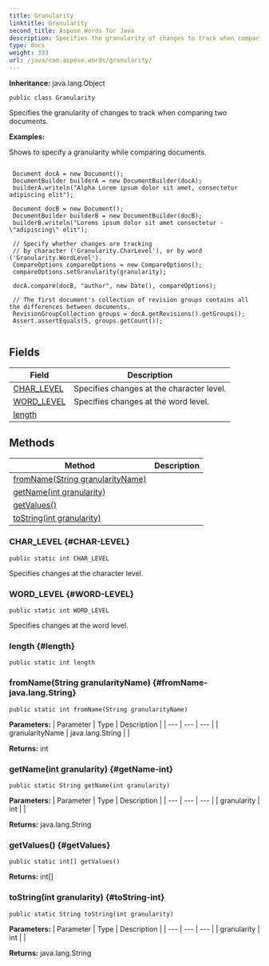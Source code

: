 ```yaml
---
title: Granularity
linktitle: Granularity
second_title: Aspose.Words for Java
description: Specifies the granularity of changes to track when comparing two documents in Java.
type: docs
weight: 333
url: /java/com.aspose.words/granularity/
---
```


**Inheritance:**
java.lang.Object
```
public class Granularity
```

Specifies the granularity of changes to track when comparing two documents.

 **Examples:** 

Shows to specify a granularity while comparing documents.

```

 Document docA = new Document();
 DocumentBuilder builderA = new DocumentBuilder(docA);
 builderA.writeln("Alpha Lorem ipsum dolor sit amet, consectetur adipiscing elit");

 Document docB = new Document();
 DocumentBuilder builderB = new DocumentBuilder(docB);
 builderB.writeln("Lorems ipsum dolor sit amet consectetur - \"adipiscing\" elit");

 // Specify whether changes are tracking
 // by character ('Granularity.CharLevel'), or by word ('Granularity.WordLevel').
 CompareOptions compareOptions = new CompareOptions();
 compareOptions.setGranularity(granularity);

 docA.compare(docB, "author", new Date(), compareOptions);

 // The first document's collection of revision groups contains all the differences between documents.
 RevisionGroupCollection groups = docA.getRevisions().getGroups();
 Assert.assertEquals(5, groups.getCount());
 
```
## Fields

| Field | Description |
| --- | --- |
| [CHAR_LEVEL](#CHAR-LEVEL) | Specifies changes at the character level. |
| [WORD_LEVEL](#WORD-LEVEL) | Specifies changes at the word level. |
| [length](#length) |  |
## Methods

| Method | Description |
| --- | --- |
| [fromName(String granularityName)](#fromName-java.lang.String) |  |
| [getName(int granularity)](#getName-int) |  |
| [getValues()](#getValues) |  |
| [toString(int granularity)](#toString-int) |  |
### CHAR_LEVEL {#CHAR-LEVEL}
```
public static int CHAR_LEVEL
```


Specifies changes at the character level.

### WORD_LEVEL {#WORD-LEVEL}
```
public static int WORD_LEVEL
```


Specifies changes at the word level.

### length {#length}
```
public static int length
```


### fromName(String granularityName) {#fromName-java.lang.String}
```
public static int fromName(String granularityName)
```




**Parameters:**
| Parameter | Type | Description |
| --- | --- | --- |
| granularityName | java.lang.String |  |

**Returns:**
int
### getName(int granularity) {#getName-int}
```
public static String getName(int granularity)
```




**Parameters:**
| Parameter | Type | Description |
| --- | --- | --- |
| granularity | int |  |

**Returns:**
java.lang.String
### getValues() {#getValues}
```
public static int[] getValues()
```




**Returns:**
int[]
### toString(int granularity) {#toString-int}
```
public static String toString(int granularity)
```




**Parameters:**
| Parameter | Type | Description |
| --- | --- | --- |
| granularity | int |  |

**Returns:**
java.lang.String
